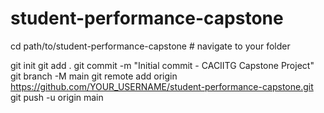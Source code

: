 # student-performance-capstone
cd path/to/student-performance-capstone  # navigate to your folder

git init
git add .
git commit -m "Initial commit - CACIITG Capstone Project"
git branch -M main
git remote add origin https://github.com/YOUR_USERNAME/student-performance-capstone.git
git push -u origin main